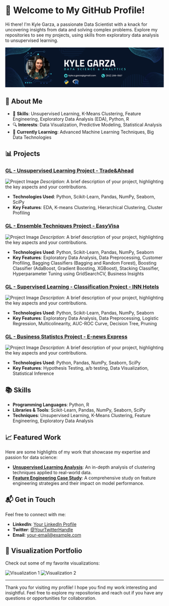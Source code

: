 # 👋 Welcome to My GitHub Profile!

Hi there! I'm Kyle Garza, a passionate Data Scientist with a knack for uncovering insights from data and solving complex problems. Explore my repositories to see my projects, using skills from exploratory data analysis to unsupervised learning.

![Header Image](https://github.com/kagarza/kagarza/blob/main/Kyle%20Garza.png?raw=true) 

## 🌟 About Me

- 🧠 **Skills**: Unsupervised Learning, K-Means Clustering, Feature Engineering, Exploratory Data Analysis (EDA), Python, R
- 🔍 **Interests**: Data Visualization, Predictive Modeling, Statistical Analysis
- 🌱 **Currently Learning**: Advanced Machine Learning Techniques, Big Data Technologies

## 📊 Projects

### [GL - Unsupervised Learning Project - Trade&Ahead](https://github.com/kagarza/Unsupervised-Learning)
![Project Image](https://via.placeholder.com/400x200?text=Minimizing+Risk+on+the+Stock+Exchange) <!-- Replace this placeholder with an actual image URL -->
*Description*: A brief description of your project, highlighting the key aspects and your contributions.

- **Technologies Used**: Python, Scikit-Learn, Pandas, NumPy, Seaborn, SciPy
- **Key Features**: EDA, K-means Clustering, Hierarchical Clustering, Cluster Profiling

### [GL - Ensemble Techniques Project - EasyVisa](https://github.com/kagarza/Ensemble-Techniques)
![Project Image](https://via.placeholder.com/400x200?text=Project+2) <!-- Replace this placeholder with an actual image URL -->
*Description*: A brief description of your project, highlighting the key aspects and your contributions.

- **Technologies Used**: Python, Scikit-Learn, Pandas, NumPy, Seaborn
- **Key Features**: Exploratory Data Analysis, Data Preprocessing, Customer Profiling, Bagging Classifiers (Bagging and Random Forest), Boosting Classifier (AdaBoost, Gradient Boosting, XGBoost), Stacking Classifier, Hyperparameter Tuning using GridSearchCV, Business Insights

### [GL - Supervised Learning - Classification Project - INN Hotels](https://github.com/kagarza/Supervised-Learning-Classification)
![Project Image](https://via.placeholder.com/400x200?text=Project+3) <!-- Replace this placeholder with an actual image URL -->
*Description*: A brief description of your project, highlighting the key aspects and your contributions.

- **Technologies Used**: Python, Scikit-Learn, Pandas, NumPy, Seaborn
- **Key Features**: Exploratory Data Analysis, Data Preprocessing, Logistic Regression, Multicolinearity, AUC-ROC Curve, Decision Tree, Pruning

### [GL - Business Statistcs Project - E-news Express](https://github.com/kagarza/Business-Statistics)
![Project Image](https://via.placeholder.com/400x200?text=Project+4) <!-- Replace this placeholder with an actual image URL -->
*Description*: A brief description of your project, highlighting the key aspects and your contributions.

- **Technologies Used**: Python, Pandas, NumPy, Seaborn, SciPy
- **Key Features**: Hypothesis Testing, a/b testing, Data Visualization, Statistical Inference

## 📚 Skills

- **Programming Languages**: Python, R
- **Libraries & Tools**: Scikit-Learn, Pandas, NumPy, Seaborn, SciPy
- **Techniques**: Unsupervised Learning, K-Means Clustering, Feature Engineering, Exploratory Data Analysis

## 📈 Featured Work

Here are some highlights of my work that showcase my expertise and passion for data science:

- [**Unsupervised Learning Analysis**](link-to-your-project): An in-depth analysis of clustering techniques applied to real-world data.
- [**Feature Engineering Case Study**](link-to-your-project): A comprehensive study on feature engineering strategies and their impact on model performance.

## 📬 Get in Touch

Feel free to connect with me:

- **LinkedIn**: [Your LinkedIn Profile](https://www.linkedin.com/in/your-profile)
- **Twitter**: [@YourTwitterHandle](https://twitter.com/YourTwitterHandle)
- **Email**: [your-email@example.com](mailto:your-email@example.com)

## 🎨 Visualization Portfolio

Check out some of my favorite visualizations:

![Visualization 1](https://via.placeholder.com/400x300?text=Visualization+1) <!-- Replace this placeholder with an actual image URL -->
![Visualization 2](https://via.placeholder.com/400x300?text=Visualization+2) <!-- Replace this placeholder with an actual image URL -->

---

Thank you for visiting my profile! I hope you find my work interesting and insightful. Feel free to explore my repositories and reach out if you have any questions or opportunities for collaboration.

